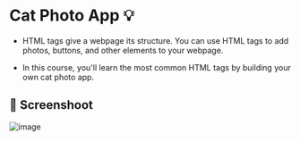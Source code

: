 # Cat Photo App 💡

- HTML tags give a webpage its structure. You can use HTML tags to add photos, buttons, and other elements to your webpage.

- In this course, you'll learn the most common HTML tags by building your own cat photo app.

## 📸  Screenshoot

![image](https://github.com/Hager-elhwarii/Responsive-Web-Design-FreeCodeCamp/assets/80959882/e8559a66-d504-4d44-b2c5-5745f26e238c)
